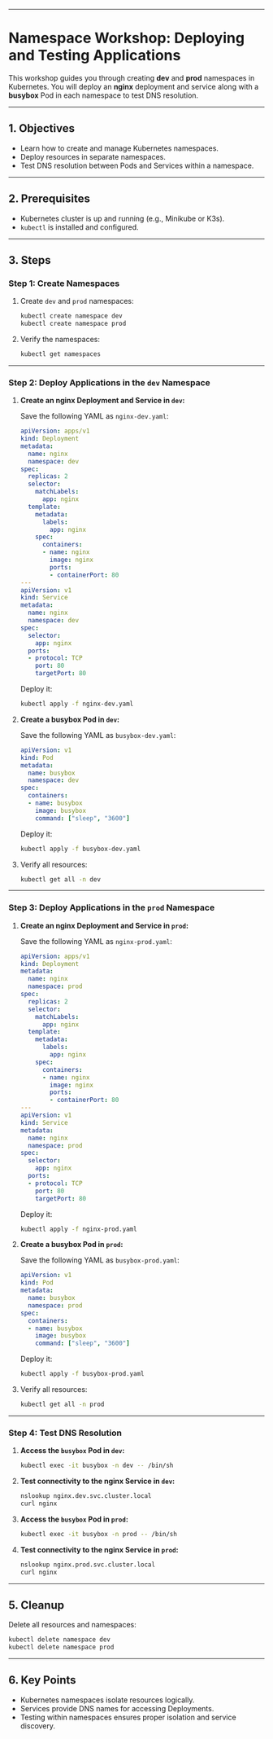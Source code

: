 
---

# **Namespace Workshop: Deploying and Testing Applications**

This workshop guides you through creating **dev** and **prod** namespaces in Kubernetes. You will deploy an **nginx** deployment and service along with a **busybox** Pod in each namespace to test DNS resolution.

---

## **1. Objectives**

- Learn how to create and manage Kubernetes namespaces.
- Deploy resources in separate namespaces.
- Test DNS resolution between Pods and Services within a namespace.

---

## **2. Prerequisites**

- Kubernetes cluster is up and running (e.g., Minikube or K3s).
- `kubectl` is installed and configured.

---

## **3. Steps**

### **Step 1: Create Namespaces**

1. Create `dev` and `prod` namespaces:
   ```bash
   kubectl create namespace dev
   kubectl create namespace prod
   ```

2. Verify the namespaces:
   ```bash
   kubectl get namespaces
   ```

---

### **Step 2: Deploy Applications in the `dev` Namespace**

1. **Create an nginx Deployment and Service in `dev`:**

   Save the following YAML as `nginx-dev.yaml`:
   ```yaml
   apiVersion: apps/v1
   kind: Deployment
   metadata:
     name: nginx
     namespace: dev
   spec:
     replicas: 2
     selector:
       matchLabels:
         app: nginx
     template:
       metadata:
         labels:
           app: nginx
       spec:
         containers:
         - name: nginx
           image: nginx
           ports:
           - containerPort: 80
   ---
   apiVersion: v1
   kind: Service
   metadata:
     name: nginx
     namespace: dev
   spec:
     selector:
       app: nginx
     ports:
     - protocol: TCP
       port: 80
       targetPort: 80
   ```

   Deploy it:
   ```bash
   kubectl apply -f nginx-dev.yaml
   ```

2. **Create a busybox Pod in `dev`:**

   Save the following YAML as `busybox-dev.yaml`:
   ```yaml
   apiVersion: v1
   kind: Pod
   metadata:
     name: busybox
     namespace: dev
   spec:
     containers:
     - name: busybox
       image: busybox
       command: ["sleep", "3600"]
   ```

   Deploy it:
   ```bash
   kubectl apply -f busybox-dev.yaml
   ```

3. Verify all resources:
   ```bash
   kubectl get all -n dev
   ```

---

### **Step 3: Deploy Applications in the `prod` Namespace**

1. **Create an nginx Deployment and Service in `prod`:**

   Save the following YAML as `nginx-prod.yaml`:
   ```yaml
   apiVersion: apps/v1
   kind: Deployment
   metadata:
     name: nginx
     namespace: prod
   spec:
     replicas: 2
     selector:
       matchLabels:
         app: nginx
     template:
       metadata:
         labels:
           app: nginx
       spec:
         containers:
         - name: nginx
           image: nginx
           ports:
           - containerPort: 80
   ---
   apiVersion: v1
   kind: Service
   metadata:
     name: nginx
     namespace: prod
   spec:
     selector:
       app: nginx
     ports:
     - protocol: TCP
       port: 80
       targetPort: 80
   ```

   Deploy it:
   ```bash
   kubectl apply -f nginx-prod.yaml
   ```

2. **Create a busybox Pod in `prod`:**

   Save the following YAML as `busybox-prod.yaml`:
   ```yaml
   apiVersion: v1
   kind: Pod
   metadata:
     name: busybox
     namespace: prod
   spec:
     containers:
     - name: busybox
       image: busybox
       command: ["sleep", "3600"]
   ```

   Deploy it:
   ```bash
   kubectl apply -f busybox-prod.yaml
   ```

3. Verify all resources:
   ```bash
   kubectl get all -n prod
   ```

---

### **Step 4: Test DNS Resolution**

1. **Access the `busybox` Pod in `dev`:**
   ```bash
   kubectl exec -it busybox -n dev -- /bin/sh
   ```

2. **Test connectivity to the nginx Service in `dev`:**
   ```bash
   nslookup nginx.dev.svc.cluster.local
   curl nginx
   ```

3. **Access the `busybox` Pod in `prod`:**
   ```bash
   kubectl exec -it busybox -n prod -- /bin/sh
   ```

4. **Test connectivity to the nginx Service in `prod`:**
   ```bash
   nslookup nginx.prod.svc.cluster.local
   curl nginx
   ```

---

## **5. Cleanup**

Delete all resources and namespaces:
```bash
kubectl delete namespace dev
kubectl delete namespace prod
```

---

## **6. Key Points**

- Kubernetes namespaces isolate resources logically.
- Services provide DNS names for accessing Deployments.
- Testing within namespaces ensures proper isolation and service discovery.
